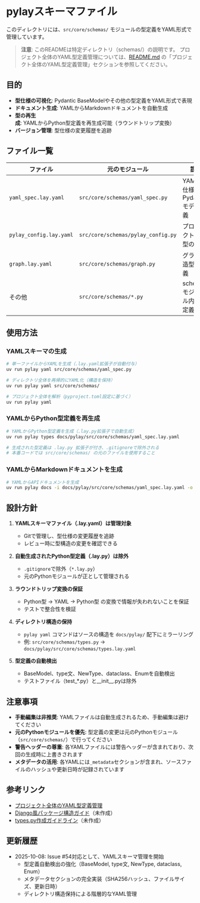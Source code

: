 # pylayスキーマファイル

このディレクトリには、`src/core/schemas/` モジュールの型定義をYAML形式で管理しています。

> **注意**: このREADMEは特定ディレクトリ（schemas/）の説明です。
> プロジェクト全体のYAML型定義管理については、[README.md](../../../README.md) の「プロジェクト全体のYAML型定義管理」セクションを参照してください。

## 目的

- **型仕様の可視化**: Pydantic BaseModelやその他の型定義をYAML形式で表現
- **ドキュメント生成**: YAMLからMarkdownドキュメントを自動生成
- **型の再生成**: YAMLからPython型定義を再生成可能（ラウンドトリップ変換）
- **バージョン管理**: 型仕様の変更履歴を追跡

## ファイル一覧

| ファイル | 元のモジュール | 説明 |
|---------|---------------|------|
| `yaml_spec.lay.yaml` | `src/core/schemas/yaml_spec.py` | YAML型仕様のPydanticモデル定義 |
| `pylay_config.lay.yaml` | `src/core/schemas/pylay_config.py` | プロジェクト設定型の定義 |
| `graph.lay.yaml` | `src/core/schemas/graph.py` | グラフ構造型の定義 |
| その他 | `src/core/schemas/*.py` | schemas/ モジュール内の型定義 |

## 使用方法

### YAMLスキーマの生成

```bash
# 単一ファイルからYAMLを生成（.lay.yaml拡張子が自動付与）
uv run pylay yaml src/core/schemas/yaml_spec.py

# ディレクトリ全体を再帰的にYAML化（構造を保持）
uv run pylay yaml src/core/schemas/

# プロジェクト全体を解析（pyproject.toml設定に基づく）
uv run pylay yaml
```

### YAMLからPython型定義を再生成

```bash
# YAMLからPython型定義を生成（.lay.py拡張子で自動生成）
uv run pylay types docs/pylay/src/core/schemas/yaml_spec.lay.yaml

# 生成された型定義は .lay.py 拡張子が付き、.gitignoreで除外される
# 本番コードでは src/core/schemas/ の元のファイルを使用すること
```

### YAMLからMarkdownドキュメントを生成

```bash
# YAMLからAPIドキュメントを生成
uv run pylay docs -i docs/pylay/src/core/schemas/yaml_spec.lay.yaml -o docs/api/
```

## 設計方針

1. **YAMLスキーマファイル（.lay.yaml）は管理対象**
   - Gitで管理し、型仕様の変更履歴を追跡
   - レビュー時に型構造の変更を確認できる

2. **自動生成されたPython型定義（.lay.py）は除外**
   - `.gitignore`で除外（`*.lay.py`）
   - 元のPythonモジュールが正として管理される

3. **ラウンドトリップ変換の保証**
   - Python型 → YAML → Python型 の変換で情報が失われないことを保証
   - テストで整合性を検証

4. **ディレクトリ構造の保持**
   - `pylay yaml` コマンドはソースの構造を `docs/pylay/` 配下にミラーリング
   - 例: `src/core/schemas/types.py` → `docs/pylay/src/core/schemas/types.lay.yaml`

5. **型定義の自動検出**
   - BaseModel、type文、NewType、dataclass、Enumを自動検出
   - テストファイル（test_*.py）と__init__.pyは除外

## 注意事項

- **手動編集は非推奨**: YAMLファイルは自動生成されるため、手動編集は避けてください
- **元のPythonモジュールを優先**: 型定義の変更は元のPythonモジュール（`src/core/schemas/`）で行ってください
- **警告ヘッダーの尊重**: 各YAMLファイルには警告ヘッダーが含まれており、次回の生成時に上書きされます
- **メタデータの活用**: 各YAMLには`_metadata`セクションが含まれ、ソースファイルのハッシュや更新日時が記録されています

## 参考リンク

- [プロジェクト全体のYAML型定義管理](../../../README.md#プロジェクト全体のyaml型定義管理)
- [Django風パッケージ構造ガイド](../../../docs/guides/django-style-structure.md)（未作成）
- [types.py作成ガイドライン](../../../docs/guides/types-creation-guide.md)（未作成）

## 更新履歴

- 2025-10-08: Issue #54対応として、YAMLスキーマ管理を開始
  - 型定義自動検出の強化（BaseModel, type文, NewType, dataclass, Enum）
  - メタデータセクションの完全実装（SHA256ハッシュ、ファイルサイズ、更新日時）
  - ディレクトリ構造保持による階層的なYAML管理
